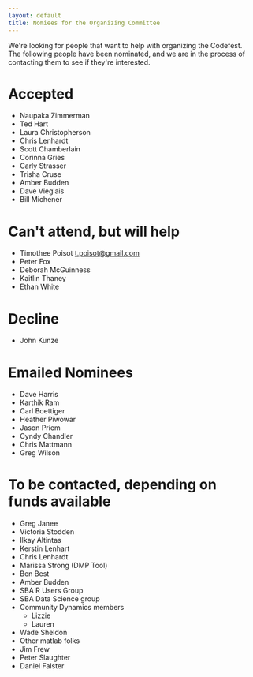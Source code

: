 ```yaml
---
layout: default
title: Nomiees for the Organizing Committee
---
```


We're looking for people that want to help with organizing the Codefest.  The following people have been nominated, and we are in the process of contacting them to see if they're interested.


# Accepted
- Naupaka Zimmerman
- Ted Hart
- Laura Christopherson
- Chris Lenhardt
- Scott Chamberlain
- Corinna Gries
- Carly Strasser
- Trisha Cruse
- Amber Budden
- Dave Vieglais
- Bill Michener

# Can't attend, but will help
- Timothee Poisot <t.poisot@gmail.com>
- Peter Fox
- Deborah McGuinness
- Kaitlin Thaney
- Ethan White

# Decline
- John Kunze

# Emailed Nominees 

- Dave Harris
- Karthik Ram
- Carl Boettiger
- Heather Piwowar
- Jason Priem
- Cyndy Chandler
- Chris Mattmann
- Greg Wilson

# To be contacted, depending on funds available

- Greg Janee
- Victoria Stodden
- Ilkay Altintas
- Kerstin Lenhart
- Chris Lenhardt
- Marissa Strong (DMP Tool)
- Ben Best
- Amber Budden
- SBA R Users Group
- SBA Data Science group
- Community Dynamics members
    - Lizzie
    - Lauren
- Wade Sheldon
- Other matlab folks
- Jim Frew
- Peter Slaughter
- Daniel Falster 
